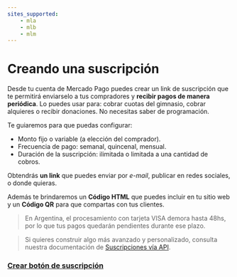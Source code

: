 ```yaml
---
sites_supported:
    - mla
    - mlb
    - mlm
---
```


# Creando una suscripción

Desde tu cuenta de Mercado Pago puedes crear un link de suscripción que te permitirá enviarselo a tus compradores y **recibir pagos de manera periódica**. Lo puedes usar para: cobrar cuotas del gimnasio, cobrar alquieres o recibir donaciones.
No necesitas saber de programación.

Te guiaremos para que puedas configurar:

* Monto fijo o variable (a elección del comprador).
* Frecuencia de pago: semanal, quincenal, mensual.
* Duración de la suscripción: ilimitada o limitada a una cantidad de cobros.

Obtendrás **un link** que puedes enviar por _e-mail_, publicar en redes sociales, o donde quieras.

Además te brindaremos un **Código HTML** que puedes incluir en tu sitio web y un **Código QR** para que compartas con tus clientes.

> En Argentina, el procesamiento con tarjeta VISA demora hasta 48hs, por lo que tus pagos quedarán pendientes durante ese plazo.

> Si quieres construir algo más avanzado y personalizado, consulta nuestra documentación de [Suscripciones vía API](/guides/subscriptions/api/introduction.es.md).


### [Crear botón de suscripción](https://www.mercadopago.com.ar/subscription-plans/create)

